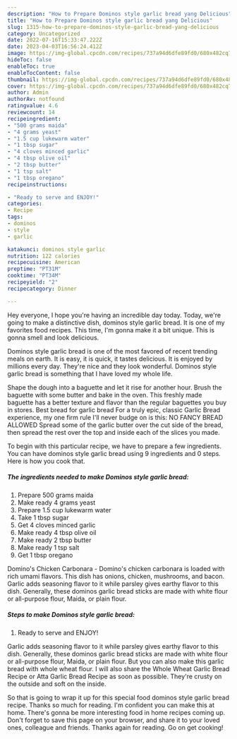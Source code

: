 ```yaml
---
description: "How to Prepare Dominos style garlic bread yang Delicious"
title: "How to Prepare Dominos style garlic bread yang Delicious"
slug: 1315-how-to-prepare-dominos-style-garlic-bread-yang-delicious
category: Uncategorized
date: 2022-07-16T15:33:47.222Z
date: 2023-04-03T16:56:24.412Z
image: https://img-global.cpcdn.com/recipes/737a94d6dfe89fd0/680x482cq70/dominos-style-garlic-bread-recipe-main-photo.jpg
hideToc: false
enableToc: true
enableTocContent: false
thumbnail: https://img-global.cpcdn.com/recipes/737a94d6dfe89fd0/680x482cq70/dominos-style-garlic-bread-recipe-main-photo.jpg
cover: https://img-global.cpcdn.com/recipes/737a94d6dfe89fd0/680x482cq70/dominos-style-garlic-bread-recipe-main-photo.jpg
author: Admin
authorAv: notfound
ratingvalue: 4.6
reviewcount: 14
recipeingredient:
- "500 grams maida"
- "4 grams yeast"
- "1.5 cup lukewarm water"
- "1 tbsp sugar"
- "4 cloves minced garlic"
- "4 tbsp olive oil"
- "2 tbsp butter"
- "1 tsp salt"
- "1 tbsp oregano"
recipeinstructions:

- "Ready to serve and ENJOY!"
categories:
- Recipe
tags:
- dominos
- style
- garlic

katakunci: dominos style garlic 
nutrition: 122 calories
recipecuisine: American
preptime: "PT31M"
cooktime: "PT34M"
recipeyield: "2"
recipecategory: Dinner

---
```



Hey everyone, I hope you're having an incredible day today. Today, we're going to make a distinctive dish, dominos style garlic bread. It is one of my favorites food recipes. This time, I'm gonna make it a bit unique. This is gonna smell and look delicious.

Dominos style garlic bread is one of the most favored of recent trending meals on earth. It is easy, it is quick, it tastes delicious. It is enjoyed by millions every day. They're nice and they look wonderful. Dominos style garlic bread is something that I have loved my whole life.

Shape the dough into a baguette and let it rise for another hour. Brush the baguette with some butter and bake in the oven. This freshly made baguette has a better texture and flavor than the regular baguettes you buy in stores. Best bread for garlic bread For a truly epic, classic Garlic Bread experience, my one firm rule I&#39;ll never budge on is this: NO FANCY BREAD ALLOWED Spread some of the garlic butter over the cut side of the bread, then spread the rest over the top and inside each of the slices you made.


To begin with this particular recipe, we have to prepare a few ingredients. You can have dominos style garlic bread using 9 ingredients and 0 steps. Here is how you cook that.

<!--inarticleads1-->

##### The ingredients needed to make Dominos style garlic bread:

1. Prepare 500 grams maida
1. Make ready 4 grams yeast
1. Prepare 1.5 cup lukewarm water
1. Take 1 tbsp sugar
1. Get 4 cloves minced garlic
1. Make ready 4 tbsp olive oil
1. Make ready 2 tbsp butter
1. Make ready 1 tsp salt
1. Get 1 tbsp oregano


Domino&#39;s Chicken Carbonara - Domino&#39;s chicken carbonara is loaded with rich umami flavors. This dish has onions, chicken, mushrooms, and bacon. Garlic adds seasoning flavor to it while parsley gives earthy flavor to this dish. Generally, these dominos garlic bread sticks are made with white flour or all-purpose flour, Maida, or plain flour. 

<!--inarticleads2-->

##### Steps to make Dominos style garlic bread:


1. Ready to serve and ENJOY!

Garlic adds seasoning flavor to it while parsley gives earthy flavor to this dish. Generally, these dominos garlic bread sticks are made with white flour or all-purpose flour, Maida, or plain flour. But you can also make this garlic bread with whole wheat flour. I will also share the Whole Wheat Garlic Bread Recipe or Atta Garlic Bread Recipe as soon as possible. They&#39;re crusty on the outside and soft on the inside. 

So that is going to wrap it up for this special food dominos style garlic bread recipe. Thanks so much for reading. I'm confident you can make this at home. There's gonna be more interesting food in home recipes coming up. Don't forget to save this page on your browser, and share it to your loved ones, colleague and friends. Thanks again for reading. Go on get cooking!
